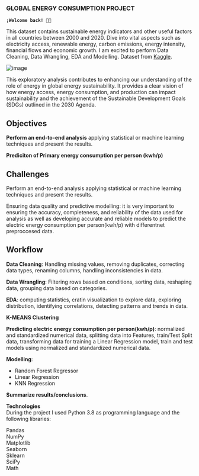 ### GLOBAL ENERGY CONSUMPTION PROJECT
**`¡Welcome back! 👋🏼`**

This dataset contains sustainable energy indicators and other useful factors in all countries between 2000 and 2020. Dive into vital aspects such as electricity access, renewable energy, carbon emissions, energy intensity, financial flows and economic growth. I am excited to perform Data Cleaning, Data Wrangling, EDA and Modelling. Dataset from [Kaggle](https://www.kaggle.com/datasets/anshtanwar/global-data-on-sustainable-energy).


![image](https://github.com/EmiliaLopez/GLOBAL_ENERGY_CONSUMPTION_PROJECT/blob/main/Slides/mano-humana-sosteniendo-hoja-verde-que-simboliza-ambientalismo-generado-ia.jpg)

This exploratory analysis contributes to enhancing our understanding of the role of energy in global energy sustainability. It provides a clear vision of how energy access, energy consumption, and production can impact sustainability and the achievement of the Sustainable Development Goals (SDGs) outlined in the 2030 Agenda.


## Objectives

**Perform an end-to-end analysis** applying statistical or machine learning techniques and present the results.

**Prediciton of Primary energy consumption per person (kwh/p)**


## Challenges
Perform an end-to-end analysis applying statistical or machine learning techniques and present the results.

Ensuring data quality and predictive modelling: it is very important to ensuring the accuracy, completeness, and reliability of the  data used for analysis as well as developing accurate and reliable models to predict the electric energy consumption per person(kwh/p) with differentnet preproccesed data.

## Workflow    
**Data Cleaning**: Handling missing values, removing duplicates, correcting data types, renaming columns, handling inconsistencies in data.    

**Data Wrangling**: Filtering rows based on conditions, sorting data, reshaping data, grouping data based on categories.    

**EDA**: computing statistics, cratin visualization to explore data, exploring distribution, identifying correlations, detecting patterns and trends in data.   

**K-MEANS Clustering**   

**Predicting electric energy consumption per person(kwh/p)**: normalized and standardized numerical data,  splitting data into Features, train/Test Split data, transforming data for training a Linear Regression model, train and test models using normalized and standardized numerical data.      

**Modelling**:   

- Random Forest Regressor   
- Linear Regression   
- KNN Regression   
  
**Summarize results/conclusions**.   


**Technologies**   
During the project I used Python 3.8 as programming language and the following libraries:   

Pandas    
NumPy    
Matplotlib   
Seaborn   
Sklearn   
SciPy   
Math   
 
